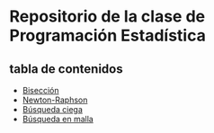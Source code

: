# Repositorio de la clase de Programación Estadística


## tabla de contenidos
* [Bisección](https://github.com/AdrianSosaUV/ProgramacionEstadistica/blob/master/01%20Bisecci%C3%B3n/Bisecci%C3%B3n.pdf "Bisección")
* [Newton-Raphson](https://github.com/AdrianSosaUV/ProgramacionEstadistica/blob/master/02%20Newton-Raphson/Newton_raphson.pdf "Newton-Raphson")
* [Búsqueda ciega](https://github.com/AdrianSosaUV/ProgramacionEstadistica/blob/master/03%20Blind%20Search/blind.pdf "Búsqueda ciega")
* [Búsqueda en malla](https://github.com/AdrianSosaUV/ProgramacionEstadistica/blob/master/04%20Grid%20Search/gridSearch.pdf "Búsqueda en malla")